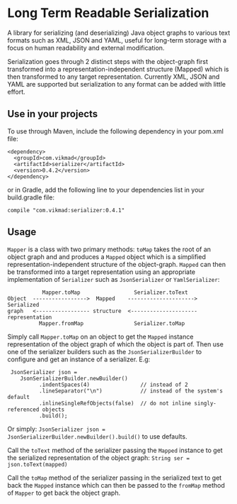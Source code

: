 # Long Term Readable Serialization
A library for serializing (and deserializing) Java object graphs to various text formats 
such as XML, JSON and YAML, useful for long-term storage with a focus on human readability
and external modification.

Serialization goes through 2 distinct steps with the object-graph first transformed into a 
representation-independent structure (Mapped) which is then transformed to any target representation.
Currently  XML, JSON and YAML are supported but serialization to any format can be
added with little effort.

 ## Use in your projects
 To use through Maven, include the following dependency in your pom.xml file:
 
    <dependency>
      <groupId>com.vikmad</groupId>
      <artifactId>serializer</artifactId>
      <version>0.4.2</version>
    </dependency>
    
or in Gradle, add the following line to your dependencies list in your build.gradle file:

    compile "com.vikmad:serializer:0.4.1"

## Usage

`Mapper` is a class with two primary methods: `toMap` takes the root of an object graph and
and produces a `Mapped` object which is a simplified representation-independent structure of
the object-graph. `Mapped` can then be transformed into a target representation using an
appropriate implementation of `Serializer` such as `JsonSerializer` or `YamlSerializer`:

               Mapper.toMap                 Serializer.toText
    Object  ----------------->  Mapped    --------------------->  Serialized
    graph   <----------------- structure  <--------------------- representation
              Mapper.fromMap                Serializer.toMap
    
Simply call `Mapper.toMap` on an object to get the `Mapped` instance representation of the object
graph of which the object is part of. Then use one of the serializer builders such as the `JsonSerializerBuilder`
to configure and get an instance of a serializer. E.g:

     JsonSerializer json =
        JsonSerializerBuilder.newBuilder()
              .indentSpaces(4)                // instead of 2
              .lineSeparator("\n")            // instead of the system's default
              .inlineSingleRefObjects(false)  // do not inline singly-referenced objects
              .build();
 
 Or simply: `JsonSerializer json = JsonSerializerBuilder.newBuilder().build()` to use defaults.
 
 Call the `toText` method of the serializer passing the `Mapped` instance to get the serialized
 representation of the object graph: `String ser = json.toText(mapped)`
 
 Call the `toMap` method of the serializer passing in the serialized text to get back the `Mapped`
 instance which can then be passed to the `fromMap` method of `Mapper` to get back the object
 graph.
 
